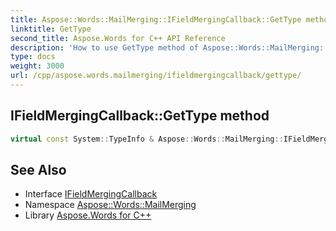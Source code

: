 ```yaml
---
title: Aspose::Words::MailMerging::IFieldMergingCallback::GetType method
linktitle: GetType
second_title: Aspose.Words for C++ API Reference
description: 'How to use GetType method of Aspose::Words::MailMerging::IFieldMergingCallback class in C++.'
type: docs
weight: 3000
url: /cpp/aspose.words.mailmerging/ifieldmergingcallback/gettype/
---
```

## IFieldMergingCallback::GetType method




```cpp
virtual const System::TypeInfo & Aspose::Words::MailMerging::IFieldMergingCallback::GetType() const override
```

## See Also

* Interface [IFieldMergingCallback](../)
* Namespace [Aspose::Words::MailMerging](../../)
* Library [Aspose.Words for C++](../../../)
